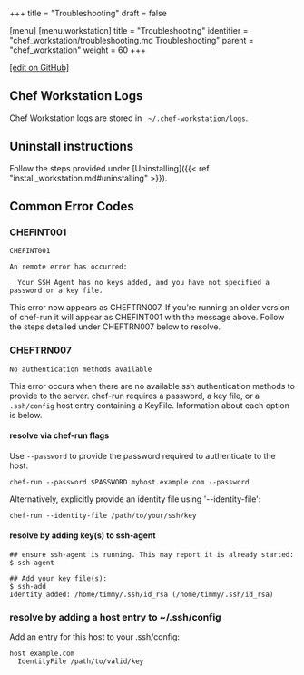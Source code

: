 +++
title = "Troubleshooting"
draft = false

[menu]
  [menu.workstation]
    title = "Troubleshooting"
    identifier = "chef_workstation/troubleshooting.md Troubleshooting"
    parent = "chef_workstation"
    weight = 60
+++

[\[edit on GitHub\]](https://github.com/chef/chef-workstation/blob/master/docs-chef-io/content/workstation/troubleshooting.md)

## Chef Workstation Logs

Chef Workstation logs are stored in ` ~/.chef-workstation/logs`.

## Uninstall instructions

Follow the steps provided under [Uninstalling]({{< ref "install_workstation.md#uninstalling" >}}).

## Common Error Codes

### CHEFINT001

```
CHEFINT001

An remote error has occurred:

  Your SSH Agent has no keys added, and you have not specified a password or a key file.
```

This error now appears as CHEFTRN007. If you're running an older version of chef-run
it will appear as CHEFINT001 with the message above. Follow the steps detailed under
CHEFTRN007 below to resolve.

### CHEFTRN007

`No authentication methods available`

This error occurs when there are no available ssh authentication methods to provide to the server.
chef-run requires a password, a key file, or a `.ssh/config` host entry containing a KeyFile.
Information about each option is below.

#### resolve via chef-run flags

Use `--password` to provide the password required to authenticate to the host:

```
chef-run --password $PASSWORD myhost.example.com --password
```

Alternatively, explicitly provide an identity file using '--identity-file':

```
chef-run --identity-file /path/to/your/ssh/key
```

#### resolve by adding key(s) to ssh-agent
```
## ensure ssh-agent is running. This may report it is already started:
$ ssh-agent

## Add your key file(s):
$ ssh-add
Identity added: /home/timmy/.ssh/id_rsa (/home/timmy/.ssh/id_rsa)
```

### resolve by adding a host entry to ~/.ssh/config

Add an entry for this host to your .ssh/config:

```
host example.com
  IdentityFile /path/to/valid/key
```
